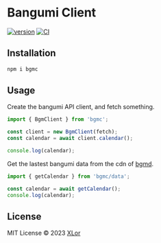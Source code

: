 # Bangumi Client

[![version](https://img.shields.io/npm/v/bgmc?label=bgmc)](https://www.npmjs.com/package/bgmc)
[![CI](https://github.com/yjl9903/bgmc/actions/workflows/ci.yml/badge.svg)](https://github.com/yjl9903/bgmc/actions/workflows/ci.yml)

## Installation

```bash
npm i bgmc
```

## Usage

Create the bangumi API client, and fetch something.

```ts
import { BgmClient } from 'bgmc';

const client = new BgmClient(fetch);
const calendar = await client.calendar();

console.log(calendar);
```

Get the lastest bangumi data from the cdn of [bgmd](https://unpkg.com/bgmd@0/data/index.json).

```ts
import { getCalendar } from 'bgmc/data';

const calendar = await getCalendar();
console.log(calendar);
```

## License

MIT License © 2023 [XLor](https://github.com/yjl9903)
